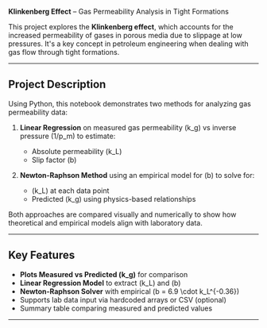 **Klinkenberg Effect** – Gas Permeability Analysis in Tight Formations

This project explores the **Klinkenberg effect**, which accounts for the increased permeability of gases in porous media due to slippage at low pressures. It's a key concept in petroleum engineering when dealing with gas flow through tight formations.

---

## Project Description

Using Python, this notebook demonstrates two methods for analyzing gas permeability data:

1. **Linear Regression** on measured gas permeability \(k_g\) vs inverse pressure \(1/p_m\) to estimate:
   - Absolute permeability \(k_L\)
   - Slip factor \(b\)

2. **Newton-Raphson Method** using an empirical model for \(b\) to solve for:
   - \(k_L\) at each data point
   - Predicted \(k_g\) using physics-based relationships

Both approaches are compared visually and numerically to show how theoretical and empirical models align with laboratory data.

---

##  Key Features

-  **Plots Measured vs Predicted \(k_g\)** for comparison
-  **Linear Regression Model** to extract \(k_L\) and \(b\)
-  **Newton-Raphson Solver** with empirical \(b = 6.9 \cdot k_L^{-0.36}\)
-  Supports lab data input via hardcoded arrays or CSV (optional)
-  Summary table comparing measured and predicted values

---
